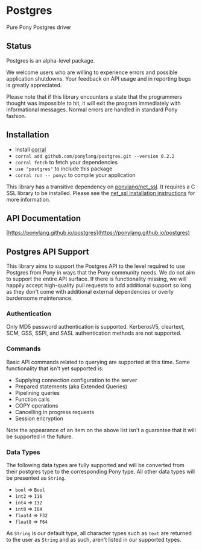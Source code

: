 # Postgres

Pure Pony Postgres driver

## Status

Postgres is an alpha-level package.

We welcome users who are willing to experience errors and possible application shutdowns. Your feedback on API usage and in reporting bugs is greatly appreciated.

Please note that if this library encounters a state that the programmers thought was impossible to hit, it will exit the program immediately with informational messages. Normal errors are handled in standard Pony fashion.

## Installation

* Install [corral](https://github.com/ponylang/corral)
* `corral add github.com/ponylang/postgres.git --version 0.2.2`
* `corral fetch` to fetch your dependencies
* `use "postgres"` to include this package
* `corral run -- ponyc` to compile your application

This library has a transitive dependency on [ponylang/net_ssl](https://github.com/ponylang/net_ssl). It requires a C SSL library to be installed. Please see the [net_ssl installation instructions](https://github.com/ponylang/net_ssl?tab=readme-ov-file#installation) for more information.

## API Documentation

[https://ponylang.github.io/postgres](https://ponylang.github.io/postgres)

## Postgres API Support

This library aims to support the Postgres API to the level required to use Postgres from Pony in ways that the Pony community needs. We do not aim to support the entire API surface. If there is functionality missing, we will happily accept high-quality pull requests to add additional support so long as  they don't come with additional external dependencies or overly burdensome maintenance.

### Authentication

Only MD5 password authentication is supported. KerberosV5, cleartext, SCM, GSS, SSPI, and SASL authentication methods are not supported.

### Commands

Basic API commands related to querying are supported at this time. Some functionality that isn't yet supported is:

* Supplying connection configuration to the server
* Prepared statements (aka Extended Queries)
* Pipelining queries
* Function calls
* COPY operations
* Cancelling in progress requests
* Session encryption

Note the appearance of an item on the above list isn't a guarantee that it will be supported in the future.

### Data Types

The following data types are fully supported and will be converted from their postgres type to the corresponding Pony type. All other data types will be presented as `String`.

* `bool` => `Bool`
* `int2` => `I16`
* `int4` => `I32`
* `int8` => `I64`
* `float4` => `F32`
* `float8` => `F64`

As `String` is our default type, all character types such as `text` are returned to the user as `String` and as such, aren't listed in our supported types.

